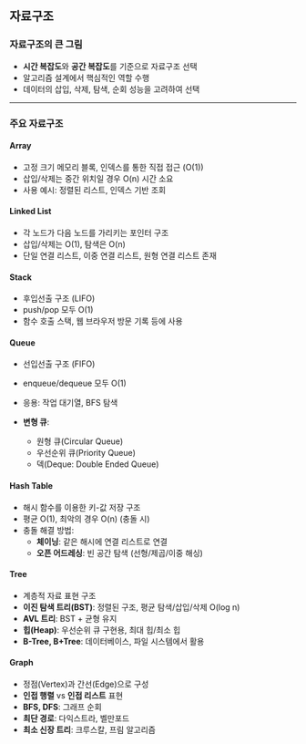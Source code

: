 ## 자료구조

### 자료구조의 큰 그림
- **시간 복잡도**와 **공간 복잡도**를 기준으로 자료구조 선택
- 알고리즘 설계에서 핵심적인 역할 수행
- 데이터의 삽입, 삭제, 탐색, 순회 성능을 고려하여 선택

---

### 주요 자료구조

#### Array
- 고정 크기 메모리 블록, 인덱스를 통한 직접 접근 (O(1))
- 삽입/삭제는 중간 위치일 경우 O(n) 시간 소요
- 사용 예시: 정렬된 리스트, 인덱스 기반 조회

#### Linked List
- 각 노드가 다음 노드를 가리키는 포인터 구조
- 삽입/삭제는 O(1), 탐색은 O(n)
- 단일 연결 리스트, 이중 연결 리스트, 원형 연결 리스트 존재

#### Stack
- 후입선출 구조 (LIFO)
- push/pop 모두 O(1)
- 함수 호출 스택, 웹 브라우저 방문 기록 등에 사용

#### Queue
- 선입선출 구조 (FIFO)
- enqueue/dequeue 모두 O(1)
- 응용: 작업 대기열, BFS 탐색

- **변형 큐**: 
  - 원형 큐(Circular Queue)
  - 우선순위 큐(Priority Queue)
  - 덱(Deque: Double Ended Queue)

#### Hash Table
- 해시 함수를 이용한 키-값 저장 구조
- 평균 O(1), 최악의 경우 O(n) (충돌 시)
- 충돌 해결 방법:
  - **체이닝**: 같은 해시에 연결 리스트로 연결
  - **오픈 어드레싱**: 빈 공간 탐색 (선형/제곱/이중 해싱)

#### Tree
- 계층적 자료 표현 구조
- **이진 탐색 트리(BST)**: 정렬된 구조, 평균 탐색/삽입/삭제 O(log n)
- **AVL 트리**: BST + 균형 유지
- **힙(Heap)**: 우선순위 큐 구현용, 최대 힙/최소 힙
- **B-Tree, B+Tree**: 데이터베이스, 파일 시스템에서 활용

#### Graph
- 정점(Vertex)과 간선(Edge)으로 구성
- **인접 행렬** vs **인접 리스트** 표현
- **BFS, DFS**: 그래프 순회
- **최단 경로**: 다익스트라, 벨만포드
- **최소 신장 트리**: 크루스칼, 프림 알고리즘
